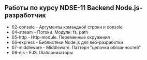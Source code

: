 ## Работы по курсу NDSE-11 Backend Node.js-разработчик

- 02-console	- Аргументы командной строки и console
- 04-stream		- Потоки. Модули: fs, path
- 05-http		- Http-module. Переменные окружения
- 06-express	- Библиотеки Node.js для веб-разработки
- 07-middleware	- Middleware. Паттерн "цепочка обязанностей"
- 08-ejs		- EJS. Шаблонизаторы
